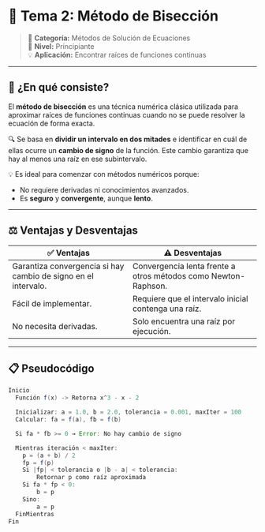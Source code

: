 # 🧮 Tema 2: Método de Bisección

> 📌 **Categoría:** Métodos de Solución de Ecuaciones  
> 🧠 **Nivel:** Principiante  
> 💡 **Aplicación:** Encontrar raíces de funciones continuas

---

## 🧩 ¿En qué consiste?

El **método de bisección** es una técnica numérica clásica utilizada para aproximar raíces de funciones continuas cuando no se puede resolver la ecuación de forma exacta.

🔍 Se basa en **dividir un intervalo en dos mitades** e identificar en cuál de ellas ocurre un **cambio de signo** de la función. Este cambio garantiza que hay al menos una raíz en ese subintervalo.

💡 Es ideal para comenzar con métodos numéricos porque:
- No requiere derivadas ni conocimientos avanzados.
- Es **seguro** y **convergente**, aunque **lento**.

---

## ⚖️ Ventajas y Desventajas

| ✅ Ventajas                                                                 | ⚠️ Desventajas                                                               |
|-----------------------------------------------------------------------------|------------------------------------------------------------------------------|
| Garantiza convergencia si hay cambio de signo en el intervalo.             | Convergencia lenta frente a otros métodos como Newton-Raphson.              |
| Fácil de implementar.                                                      | Requiere que el intervalo inicial contenga una raíz.                        |
| No necesita derivadas.                                                     | Solo encuentra una raíz por ejecución.                                      |

---

## 📋 Pseudocódigo

```java
Inicio
  Función f(x) -> Retorna x^3 - x - 2

  Inicializar: a = 1.0, b = 2.0, tolerancia = 0.001, maxIter = 100
  Calcular: fa = f(a), fb = f(b)

  Si fa * fb >= 0 → Error: No hay cambio de signo

  Mientras iteración < maxIter:
    p = (a + b) / 2
    fp = f(p)
    Si |fp| < tolerancia o |b - a| < tolerancia:
        Retornar p como raíz aproximada
    Si fa * fp < 0:
        b = p
    Sino:
        a = p
  FinMientras
Fin
